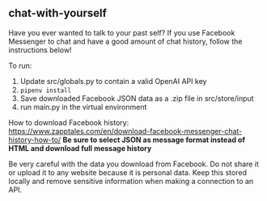 ## chat-with-yourself

Have you ever wanted to talk to your past self? If you use Facebook Messenger to chat and have a good amount of chat history, follow the instructions below!

To run:

1. Update src/globals.py to contain a valid OpenAI API key
2. `pipenv install`
3. Save downloaded Facebook JSON data as a .zip file in src/store/input
4. run main.py in the virtual environment

How to download Facebook history: https://www.zapptales.com/en/download-facebook-messenger-chat-history-how-to/
**Be sure to select JSON as message format instead of HTML and download full message history**

Be very careful with the data you download from Facebook. Do not share it or upload it to any website because it is personal data. Keep this stored locally and remove sensitive information when making a connection to an API.